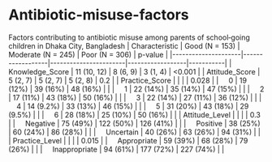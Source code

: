 # Antibiotic-misuse-factors
Factors contributing to antibiotic misuse among parents of school‐going children in Dhaka City, Bangladesh
| Characteristic      | Good (N = 153)   | Moderate (N = 245)   | Poor (N = 306)   | p-value   |
|---------------------|------------------|-----------------------|------------------|-----------|
| Knowledge_Score     | 11 (10, 12)     | 8 (6, 9)             | 3 (1, 4)        | <0.001    |
| Attitude_Score      | 5 (2, 7)        | 5 (2, 7)             | 5 (2, 8)        | 0.2       |
| Practice_Score      |                  |                       |                  | 0.028     |
|     0              | 19 (12%)         | 39 (16%)             | 48 (16%)        |           |
|     1              | 22 (14%)         | 35 (14%)             | 47 (15%)        |           |
|     2              | 17 (11%)         | 43 (18%)             | 50 (16%)        |           |
|     3              | 22 (14%)         | 27 (11%)             | 36 (12%)        |           |
|     4              | 14 (9.2%)        | 33 (13%)             | 46 (15%)        |           |
|     5              | 31 (20%)         | 43 (18%)             | 29 (9.5%)       |           |
|     6              | 28 (18%)         | 25 (10%)             | 50 (16%)        |           |
| Attitude_Level      |                  |                       |                  | 0.3       |
|     Negative       | 75 (49%)         | 122 (50%)            | 126 (41%)       |           |
|     Positive       | 38 (25%)         | 60 (24%)             | 86 (28%)        |           |
|     Uncertain      | 40 (26%)         | 63 (26%)             | 94 (31%)        |           |
| Practice_Level      |                  |                       |                  | 0.015     |
|     Appropriate    | 59 (39%)         | 68 (28%)             | 79 (26%)        |           |
|     Inappropriate  | 94 (61%)         | 177 (72%)            | 227 (74%)       |           |
